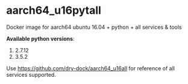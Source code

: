 # aarch64_u16pytall

Docker image for aarch64 ubuntu 16.04 + python + all services &amp; tools

**Available python versions**:

1. 2.7.12
2. 3.5.2

Use https://github.com/dry-dock/aarch64_u16all for reference of all services supported.
